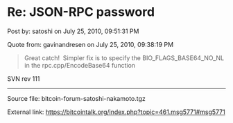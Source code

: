 # Re: JSON-RPC password

Post by: satoshi on July 25, 2010, 09:51:31 PM

Quote from: gavinandresen on July 25, 2010, 09:38:19 PM

> Great catch! &nbsp;Simpler fix is to specify the BIO_FLAGS_BASE64_NO_NL in the rpc.cpp/EncodeBase64 function

SVN rev 111

---

Source file: bitcoin-forum-satoshi-nakamoto.tgz

External link: https://bitcointalk.org/index.php?topic=461.msg5771#msg5771

